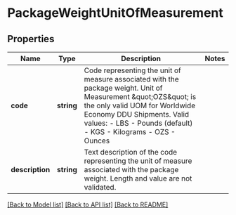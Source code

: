 # PackageWeightUnitOfMeasurement

## Properties
Name | Type | Description | Notes
------------ | ------------- | ------------- | -------------
**code** | **string** | Code representing the unit of measure associated with the package weight.  Unit of Measurement \&quot;OZS\&quot; is the only valid UOM for Worldwide Economy DDU Shipments.  Valid values: - LBS - Pounds (default) - KGS - Kilograms - OZS - Ounces | 
**description** | **string** | Text description of the code representing the unit of measure associated with the package weight.  Length and value are not validated. | 

[[Back to Model list]](../../README.md#documentation-for-models) [[Back to API list]](../../README.md#documentation-for-api-endpoints) [[Back to README]](../../README.md)

